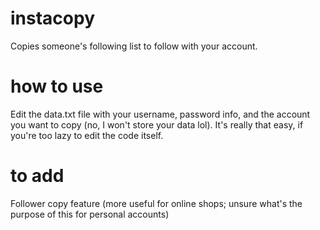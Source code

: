# instacopy
Copies someone's following list to follow with your account.

# how to use
Edit the data.txt file with your username, password info, and the account you want to copy (no, I won't store your data lol). It's really that easy, if you're too lazy to edit the code itself.

# to add
Follower copy feature (more useful for online shops; unsure what's the purpose of this for personal accounts)
